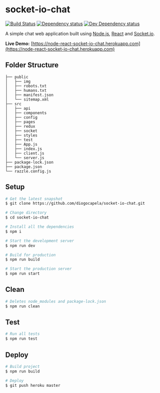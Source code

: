 # socket-io-chat

[![Build Status][build-status-img]][build-status-url] [![Dependency status][dependency-status-img]][dependency-status-url] [![Dev Dependency status][dev-dependency-status-img]][dev-dependency-status-url]

[build-status-url]:https://travis-ci.org/diogocapela/socket-io-chat
[build-status-img]:http://img.shields.io/travis/diogocapela/socket-io-chat/master.svg
[dependency-status-url]:https://david-dm.org/diogocapela/socket-io-chat
[dependency-status-img]:https://img.shields.io/david/diogocapela/socket-io-chat.svg
[dev-dependency-status-url]:https://david-dm.org/diogocapela/socket-io-chat?type=dev
[dev-dependency-status-img]:https://img.shields.io/david/dev/diogocapela/socket-io-chat.svg

A simple chat web application built using [Node.js](https://nodejs.org), [React](https://reactjs.org) and [Socket.io](https://socket.io).

**Live Demo:** [https://node-react-socket-io-chat.herokuapp.com](https://node-react-socket-io-chat.herokuapp.com)

## Folder Structure

```
├── public
│   ├── img
│   ├── robots.txt
│   ├── humans.txt
│   ├── manifest.json
│   └── sitemap.xml
├── src
│   ├── api
│   ├── components
│   ├── config
│   ├── pages
│   ├── redux
│   ├── socket
│   ├── styles
│   ├── test
│   ├── App.js
│   ├── index.js
│   ├── client.js
│   └── server.js
├── package-lock.json
├── package.json
└── razzle.config.js
```

## Setup

```bash
# Get the latest snapshot
$ git clone https://github.com/diogocapela/socket-io-chat.git

# Change directory
$ cd socket-io-chat

# Install all the dependencies
$ npm i

# Start the development server
$ npm run dev

# Build for production
$ npm run build

# Start the production server
$ npm run start
```

## Clean

```bash
# Deletes node_modules and package-lock.json
$ npm run clean
```

## Test

```bash
# Run all tests
$ npm run test
```

## Deploy

```bash
# Build project
$ npm run build

# Deploy
$ git push heroku master
```
